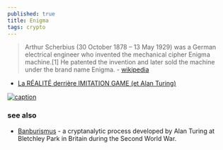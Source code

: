 ```yaml
---
published: true
title: Enigma
tags: crypto
---
```

> Arthur Scherbius (30 October 1878 – 13 May 1929) was a German electrical engineer who invented the mechanical cipher Enigma machine.[1] He patented the invention and later sold the machine under the brand name Enigma. - [wikipedia](https://en.wikipedia.org/wiki/Arthur_Scherbius)

- [La RÉALITÉ derrière IMITATION GAME (et Alan Turing)](https://www.youtube.com/watch?v=zZ-vrXXiCes)

[![caption](https://upload.wikimedia.org/wikipedia/commons/thumb/3/37/Enigma-logo.svg/200px-Enigma-logo.svg.png)](https://en.wikipedia.org/wiki/Banburismus)

### see also
- [Banburismus](https://en.wikipedia.org/wiki/Banburismus) - a cryptanalytic process developed by Alan Turing at Bletchley Park in Britain during the Second World War.